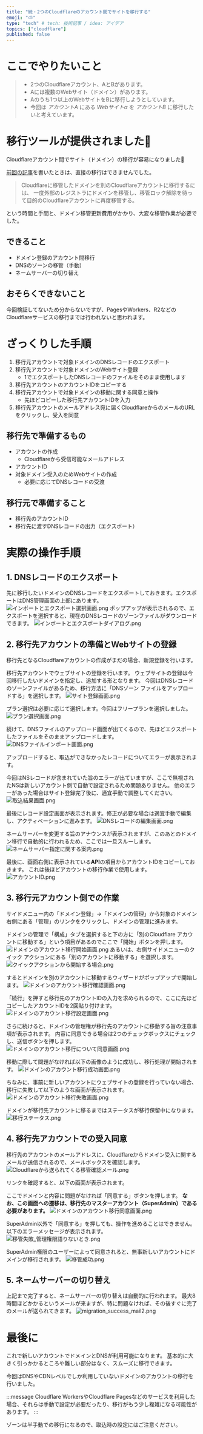 ```yaml
---
title: "続・2つのCloudflareのアカウント間でサイトを移行する"
emoji: "⛅️"
type: "tech" # tech: 技術記事 / idea: アイデア
topics: ["cloudflare"]
published: false
---
```


# ここでやりたいこと

> - 2つのCloudflareアカウント、AとBがあります。
> - Aには複数のWebサイト（ドメイン）があります。
> - Aのうち1つ以上のWebサイトをBに移行しようとしています。
> - 今回は _アカウントA_ にある _Webサイトα_ を _アカウントB_ に移行したいと考えています。

# 移行ツールが提供されました👏

Cloudflareアカウント間でサイト（ドメイン）の移行が容易になりました🎉

[前回の記事](./352fec9b2311a2.md)を書いたときは、直接の移行はできませんでした。
> Cloudflareに移管したドメインを別のCloudflareアカウントに移行するには、
> 一度外部のレジストラにドメインを移管し、移管ロック解除を待って目的のCloudflareアカウントに再度移管する。

という時間と手間と、ドメイン移管更新費用がかかり、大変な移管作業が必要でした。


## できること

- ドメイン登録のアカウント間移行
- DNSのゾーンの移管（手動）
- ネームサーバーの切り替え

## おそらくできないこと

今回検証してないため分からないですが、PagesやWorkers、R2などのCloudflareサービスの移行までは行われないと思われます。


# ざっくりした手順

1. 移行元アカウントで対象ドメインのDNSレコードのエクスポート
2. 移行先アカウントで対象ドメインのWebサイト登録
   - 1でエクスポートしたDNSレコードのファイルをそのまま使用します
3. 移行先アカウントのアカウントIDをコピーする
4. 移行元アカウントで対象ドメインの移動に関する同意と操作
   - 先ほどコピーした移行先アカウントIDを入力
5. 移行先アカウントのメールアドレス宛に届くCloudflareからのメールのURLをクリックし、受入を同意

## 移行先で準備するもの

- アカウントの作成
  - Cloudflareから受信可能なメールアドレス
- アカウントID
- 対象ドメイン受入のためWebサイトの作成
  - 必要に応じてDNSレコードの受渡

## 移行元で準備すること

- 移行先のアカウントID
- 移行先に渡すDNSレコードの出力（エクスポート）


# 実際の操作手順


## 1. DNSレコードのエクスポート

先に移行したいドメインのDNSレコードをエクスポートしておきます。エクスポートはDNS管理画面の上部にあります。
![インポートとエクスポート選択画面.png](/images/742ec14ca2683f/export_dns_record1.png)
ポップアップが表示されるので、エクスポートを選択すると、現在のDNSレコードのゾーンファイルがダウンロードできます。
![インポートとエクスポートダイアログ.png](/images/742ec14ca2683f/export_dns_record2.png)

## 2. 移行先アカウントの準備とWebサイトの登録

移行先となるCloudflareアカウントの作成がまだの場合、新規登録を行います。

移行先アカウントでウェブサイトの登録を行います。
ウェブサイトの登録は今回移行したいドメインを指定し、追加する形となります。
今回はDNSレコードのゾーンファイルがあるため、移行方法に「DNSゾーン ファイルをアップロードする」を選択します。
![サイト登録画面.png](/images/742ec14ca2683f/create_web1.png)

プラン選択は必要に応じて選択します。今回はフリープランを選択しました。
![プラン選択画面.png](/images/742ec14ca2683f/create_web2.png)

続けて、DNSファイルのアップロード画面が出てくるので、先ほどエクスポートしたファイルをそのままアップロードします。
![DNSファイルインポート画面.png](/images/742ec14ca2683f/create_web3.png)

アップロードすると、取込ができなかったレコードについてエラーが表示されます。

今回はNSレコードが含まれていた旨のエラーが出ていますが、ここで無視されたNSは新しいアカウント側で自動で設定されるため問題ありません。
他のエラーがあった場合はサイト登録完了後に、適宜手動で調整してください。
![取込結果画面.png](/images/742ec14ca2683f/create_web4.png)

最後にレコード設定画面が表示されます。修正が必要な場合は適宜手動で編集し、アクティベーションに進みます。
![DNSレコードの編集画面.png](/images/742ec14ca2683f/create_web5.png)

ネームサーバーを変更する旨のアナウンスが表示されますが、このあとのドメイン移行で自動的に行われるため、ここでは一旦スルーします。
![ネームサーバー指定に関する案内.png](/images/742ec14ca2683f/create_web6.png)

最後に、画面右側に表示されている**API**の項目からアカウントIDをコピーしておきます。
これは後ほどアカウントの移行作業で使用します。
![アカウントID.png](/images/742ec14ca2683f/accountid.png)



## 3. 移行元アカウント側での作業
サイドメニュー内の「ドメイン登録」→「ドメインの管理」から対象のドメイン右側にある「管理」のリンクをクリックし、ドメインの管理に進みます。

ドメインの管理で「構成」タブを選択すると下の方に「別のCloudflare アカウントに移動する」という項目があるのでここで「開始」ボタンを押します。
![ドメインのアカウント移行開始画面.png](/images/742ec14ca2683f/migrate1.png)
あるいは、右側サイドメニューのクイック アクションにある「別のアカウントに移動する」を選択します。
![クイックアクションから開始する場合.png](/images/742ec14ca2683f/migrate_quickaction.png)

するとドメインを別のアカウントに移動するウィザードがポップアップで開始します。
![ドメインのアカウント移行確認画面.png](/images/742ec14ca2683f/migrate2.png)

「続行」を押すと移行先のアカウントIDの入力を求められるので、ここに先ほどコピーしたアカウントIDを2回貼り付けます。
![ドメインのアカウント移行設定画面.png](/images/742ec14ca2683f/migrate3.png)

さらに続けると、ドメインの管理権が移行先のアカウントに移動する旨の注意事項が表示されます。
内容に同意できる場合は2つのチェックボックスにチェックし、送信ボタンを押します。
![ドメインのアカウント移行について同意画面.png](/images/742ec14ca2683f/migrate4.png)

移動に際して問題がなければ以下の画像のように成功し、移行処理が開始されます。
![ドメインのアカウント移行成功画面.png](/images/742ec14ca2683f/migrate5_success.png)

ちなみに、事前に新しいアカウントにウェブサイトの登録を行っていない場合、移行に失敗して以下のような画面が表示されます。
![ドメインのアカウント移行失敗画面.png](/images/742ec14ca2683f/migrate5_failed.png)


ドメインが移行先アカウントに移るまではステータスが移行保留中になります。
![移行ステータス.png](/images/742ec14ca2683f/migration_status.png)

## 4. 移行先アカウントでの受入同意

移行先のアカウントのメールアドレスに、Cloudflareからドメイン受入に関するメールが送信されるので、メールボックスを確認します。
![Cloudflareから送られてくる移管確認メール.png](/images/742ec14ca2683f/activationmail1.png)

リンクを確認すると、以下の画面が表示されます。

ここでドメインと内容に問題がなければ「同意する」ボタンを押します。
**なお、この画面への遷移は、移行先のマスターアカウント（SuperAdmin）である必要があります。**
![ドメインのアカウント移行同意画面.png](/images/742ec14ca2683f/activate1.png)

SuperAdmin以外で「同意する」を押しても、操作を進めることはできません。
以下のエラーメッセージが表示されます。
![移管失敗_管理権限語りないとき.png](/images/742ec14ca2683f/activate2_failed_acception_superadmin_only.png)

SuperAdmin権限のユーザーによって同意されると、無事新しいアカウントにドメインが移行されます。
![移管成功.png](/images/742ec14ca2683f/activate2_success.png)

## 5. ネームサーバーの切り替え

上記まで完了すると、ネームサーバーの切り替えは自動的に行われます。
最大8時間ほどかかるというメールが来ますが、特に問題なければ、その後すぐに完了のメールが送られてきます。
![migration_success_mail2.png](/images/742ec14ca2683f/migration_success_mail2.png)


# 最後に

これで新しいアカウントでドメインとDNSが利用可能になります。
基本的に大きく引っかかるところや難しい部分はなく、スムーズに移行できます。

今回はDNSやCDNレベルでしか利用していないドメインのアカウントの移行を行いました。

:::message
Cloudflare WorkersやCloudflare Pagesなどのサービスを利用した場合、それらは手動で設定が必要だったり、移行がもう少し複雑になる可能性があります。
:::

ゾーンは半手動での移行になるので、取込時の設定にはご注意ください。
